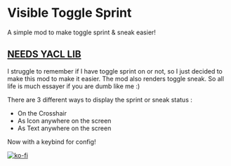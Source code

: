 # Visible Toggle Sprint
A simple mod to make toggle sprint & sneak easier!

## [NEEDS YACL LIB](https://modrinth.com/mod/yacl)

I struggle to remember if I have toggle sprint on or not, so I just decided to make this mod to make it easier.
The mod also renders toggle sneak. So all life is much essayer if you are dumb like me :)

There are 3 different ways to display the sprint or sneak status : 
- On the Crosshair
- As Icon anywhere on the screen
- As Text anywhere on the screen

Now with a keybind for config!

[![ko-fi](https://ko-fi.com/img/githubbutton_sm.svg)](https://ko-fi.com/M4M7DWJCH)
